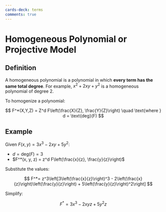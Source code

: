 ```yaml
---
cards-deck: terms
comments: true
---
```


# Homogeneous Polynomial or Projective Model

## Definition

A homogeneous polynomial is a polynomial in which **every term has the same total degree**. For example, $x^2 + 2xy +
y^2$ is a homogeneous polynomial of degree 2.

To homogenize a polynomial:

$$
F^*(X,Y,Z) = Z^d F\left(\frac{X}{Z}, \frac{Y}{Z}\right) \quad \text{where } d = \text{deg}(F)
$$

## Example

Given $F(x, y) = 3x^3 - 2xy + 5y^2$:

- $d = \text{deg}(F) = 3$
- $F^*(x, y, z) = z^d F\left(\frac{x}{z}, \frac{y}{z}\right)$

Substitute the values:

$$
F^*=
z^3\left[3\left(\frac{x}{z}\right)^3 - 2\left(\frac{x}{z}\right)\left(\frac{y}{z}\right) + 5\left(\frac{y}{z}\right)^2\right]
$$

Simplify:

$$
F^*= 3x^3 - 2xyz + 5y^2z
$$
